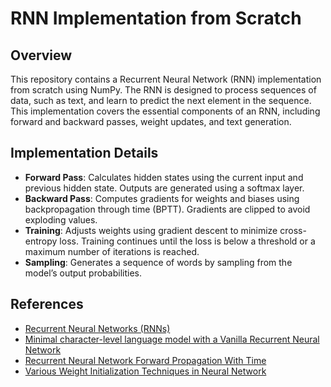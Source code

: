 # RNN Implementation from Scratch

## Overview

This repository contains a Recurrent Neural Network (RNN) implementation from scratch using NumPy. The RNN is designed to process sequences of data, such as text, and learn to predict the next element in the sequence. This implementation covers the essential components of an RNN, including forward and backward passes, weight updates, and text generation.

## Implementation Details

- **Forward Pass**: Calculates hidden states using the current input and previous hidden state. Outputs are generated using a softmax layer.
- **Backward Pass**: Computes gradients for weights and biases using backpropagation through time (BPTT). Gradients are clipped to avoid exploding values.
- **Training**: Adjusts weights using gradient descent to minimize cross-entropy loss. Training continues until the loss is below a threshold or a maximum number of iterations is reached.
- **Sampling**: Generates a sequence of words by sampling from the model’s output probabilities.

## References

- [Recurrent Neural Networks (RNNs)](https://towardsdatascience.com/recurrent-neural-networks-rnns-3f06d7653a85)
- [Minimal character-level language model with a Vanilla Recurrent Neural Network](https://gist.github.com/karpathy/d4dee566867f8291f086)
- [Recurrent Neural Network Forward Propagation With Time](https://www.youtube.com/watch?v=u8utlK_c5C8)
- [Various Weight Initialization Techniques in Neural Network](https://www.youtube.com/watch?v=tMjdQLylyGI)


